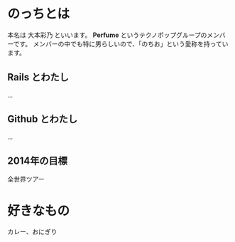 # のっちとは
本名は 大本彩乃 といいます。
**Perfume** というテクノポップグループのメンバーです。
メンバーの中でも特に男らしいので、「のちお」という愛称を持っています。

## Rails とわたし
...

## Github とわたし
...

## 2014年の目標
全世界ツアー

# 好きなもの
カレー、おにぎり
